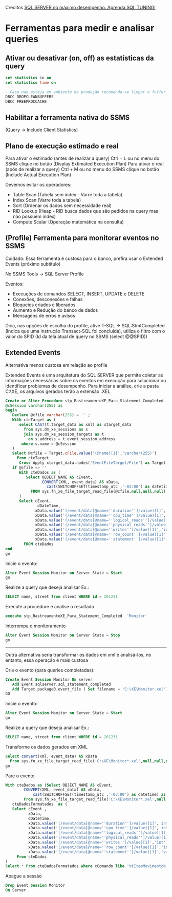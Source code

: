 Creditos [SQL SERVER no máximo desempenho. Aprenda SQL TUNING!](https://www.udemy.com/course/tuning-em-t-sql/)

# Ferramentas para medir e analisar queries

## Ativar ou desativar (on, off) as estatísticas da query
```sql
set statistics io on
set statistics time on 

--Caso nao esteja em ambiente de produção recomenda-se limpar o fuffer e a cache
DBCC DROPCLEANBUFFERS 
DBCC FREEPROCCACHE 
```

## Habilitar a ferramenta nativa do SSMS
(Query -> Include Client Statistics) 

## Plano de execução estimado e real
Para ativar o estimado (antes de realizar a query) Ctrl + L ou no menu do SSMS clique no botão (Display Extimated Execution Plan)
Para ativar o real (após de realizar a query) Ctrl + M ou no menu do SSMS clique no botão (Include Actual Execution Plan)

Devemos evitar os operadores:
- Table Scan (Tabela sem index - Varre toda a tabela)
- Index Scan (Varre toda a tabela)
- Sort (Ordenar os dados sem necessidade real)
- RID Lookup (Heap - RID busca dados que são pedidos na query mas não possuem index)
- Compute Scalar (Operação matemática na consulta)

## (Profile) Ferramenta para monitorar eventos no SSMS 
Cuidado: Essa ferramenta é custosa para o banco, prefira usar o Extended Events (próximo subtitulo)

No SSMS Tools -> SQL Server Profile

Eventos:
- Execuções de comandos SELECT, INSERT, UPDATE e DELETE
- Conexões, desconexões e falhas
- Bloqueios criados e liberados
- Aumento e Redução do banco de dados
- Mensagens de erros e avisos

Dica, nas opções de escolha do profile, ative T-SQL -> SQL:StmtCompleted (Indica que uma instrução Transact-SQL foi concluída), utiliza o filtro com o valor do SPID (Id da tela atual de query no SSMS (select @@SPID))

## Extended Events
Alternativa menos custosa em relação ao profile

Extended Events é uma arquitetura do SQL SERVER que permite coletar as informações necessárias sobre os eventos em execução
para solucionar ou identificar problemas de desempenho. Para iniciar a análise, crie a pasta C:\XE, os arquivos gerados terão a extensão .XEL

```sql
Create or Alter Procedure stp_RastreamentoXE_Para_Statement_Completed 
@cSession varchar(255) as
begin    
   Declare @cfile varchar(255) = '' ;
   With cteTarget as (
      select CAST(t.target_data as xml) as xtarget_data
        from sys.dm_xe_sessions as s 
        join sys.dm_xe_session_targets as t
          on s.address = t.event_session_address
       where s.name = @cSession 
   )
   Select @cfile = Target.cFile.value('(@name)[1]','varchar(255)') 
     From cteTarget 
      Cross Apply xtarget_data.nodes('EventFileTarget/File') as Target (cFile);
   if @cfile <> '' 
      With cteDados as (
         Select OBJECT_NAME AS cEvent, 
                CONVERT(XML, event_data) AS xData,
		          cast(SWITCHOFFSET(timestamp_utc ,'-03:00') as datetime) as dDateTime
           FROM sys.fn_xe_file_target_read_file(@cfile,null,null,null)
      )
      Select cEvent,
	          dDateTime,
             xData.value('(/event/data[@name=''duration'']/value)[1]','int')/1000000.0  as nDuracaoSeg,
             xData.value('(/event/data[@name=''cpu_time'']/value)[1]','int')            as nCPU,
             xData.value('(/event/data[@name=''logical_reads'']/value)[1]','int')       as nLeituraLogical,
             xData.value('(/event/data[@name=''physical_reads'']/value)[1]','int')      as nLeituraFisica,
             xData.value('(/event/data[@name=''writes'']/value)[1]','int')               as nWrite,
             xData.value('(/event/data[@name=''row_count'']/value)[1]','int')          as nLinhas,
             xData.value('(/event/data[@name=''statement'']/value)[1]','varchar(max)')  as cComando
        FROM cteDados        
end 
go
```
Inicie o evento:
```sql
Alter Event Session Monitor on Server State = Start 
go
```
Realize a query que deseja analisar Ex.:
```sql
SELECT name, street from client WHERE id = 201231 
```
Execute a procedure e analise o resultado
```sql
execute stp_RastreamentoXE_Para_Statement_Completed  'Monitor'
```
Interrompa o monitoramento
```sql
Alter Event Session Monitor on Server State = Stop
go
```

-----------------------------------------------------

Outra alternativa seria transformar os dados em xml e analisá-los, no entanto, essa operação é mais custosa

Crie o evento (para queries completadas):
```sql
Create Event Session Monitor On server 
   Add Event sqlserver.sql_statement_completed
   Add Target package0.event_file ( Set filename = 'C:\XE\Monitor.xel')
GO
```
Inicie o evento:
```sql
Alter Event Session Monitor on Server State = Start 
go
```
Realize a query que deseja analisar Ex.:
```sql
SELECT name, street from client WHERE id = 201231 
```
Transforme os dados gerados em XML
```sql
Select convert(xml, event_data) AS xData
  From sys.fn_xe_file_target_read_file('C:\XE\Monitor*.xel',null,null,null)
go
```
Pare o evento
```sql
With cteDados as (Select OBJECT_NAME AS cEvent, 
        CONVERT(XML, event_data) AS xData,
		    cast(SWITCHOFFSET(timestamp_utc ,'-03:00') as datetime) as dDateTime 
        From sys.fn_xe_file_target_read_file('C:\XE\Monitor*.xel',null,null,null)),
   cteDadosFormatados  as (
   Select cEvent ,
          xData,
          dDateTime,
          xData.value('(/event/data[@name=''duration'']/value)[1]','int')/1000000.0  as nDuracaoSeg,
          xData.value('(/event/data[@name=''cpu_time'']/value)[1]','int')            as nCPU,
          xData.value('(/event/data[@name=''logical_reads'']/value)[1]','int')       as nLeituraLogical,
          xData.value('(/event/data[@name=''physical_reads'']/value)[1]','int')      as nLeituraFisica,
          xData.value('(/event/data[@name=''writes'']/value)[1]','int')              as nWrite,
          xData.value('(/event/data[@name=''row_count'']/value)[1]','int')           as nLinhas,
          xData.value('(/event/data[@name=''statement'']/value)[1]','varchar(max)')  as cComando
     From cteDados
)
Select * From cteDadosFormatados where cComando like '%tItemMovimento%' --Remover essa linha caso queira ver todos os eventos
```
Apague a sessão
```sql
Drop Event Session Monitor 
On Server
```
